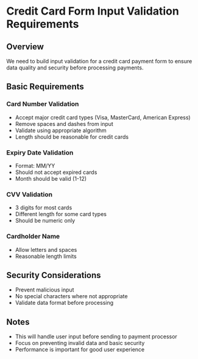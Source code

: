 # Credit Card Form Input Validation Requirements

## Overview

We need to build input validation for a credit card payment form to ensure data quality and security before processing payments.

## Basic Requirements

### Card Number Validation

- Accept major credit card types (Visa, MasterCard, American Express)
- Remove spaces and dashes from input
- Validate using appropriate algorithm
- Length should be reasonable for credit cards

### Expiry Date Validation

- Format: MM/YY
- Should not accept expired cards
- Month should be valid (1-12)

### CVV Validation

- 3 digits for most cards
- Different length for some card types
- Should be numeric only

### Cardholder Name

- Allow letters and spaces
- Reasonable length limits

## Security Considerations

- Prevent malicious input
- No special characters where not appropriate
- Validate data format before processing

## Notes

- This will handle user input before sending to payment processor
- Focus on preventing invalid data and basic security
- Performance is important for good user experience
